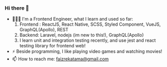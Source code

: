 ### Hi there 👋

- 🧑🏼‍💻 I'm a Frontend Engineer, what I learn and used so far:
  1. Frontend : ReactJS, React Native, SCSS, Styled Component, VueJS, GraphQL(Apollo), REST
  2. Backend: Laravel, nodejs (im new to this!), GraphQL(Apollo)
  3. I learn unit and integration testing recently, and use jest and react testing library for frontend web!
- ⚡ Beside programming, I like playing video games and watching movies!
- 📫 How to reach me: faizrekatama@gmail.com

<!--
**faizrktm/faizrktm** is a ✨ _special_ ✨ repository because its `README.md` (this file) appears on your GitHub profile.

Here are some ideas to get you started:

- 🔭 I’m currently working on ...
- 🌱 I’m currently learning ...
- 👯 I’m looking to collaborate on ...
- 🤔 I’m looking for help with ...
- 💬 Ask me about ...
- 📫 How to reach me: ...
- 😄 Pronouns: ...
- ⚡ Fun fact: ...
-->
